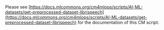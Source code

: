 Please see [https://docs.mlcommons.org/cm4mlops/scripts/AI-ML-datasets/get-preprocessed-dataset-librispeech](https://docs.mlcommons.org/cm4mlops/scripts/AI-ML-datasets/get-preprocessed-dataset-librispeech) for the documentation of this CM script.

